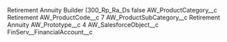 <?xml version="1.0" encoding="UTF-8"?>
<CustomMetadata xmlns="http://soap.sforce.com/2006/04/metadata" xmlns:xsi="http://www.w3.org/2001/XMLSchema-instance" xmlns:xsd="http://www.w3.org/2001/XMLSchema">
    <label>Retirement Annuity Builder (300_Rp_Ra_Ds</label>
    <protected>false</protected>
    <values>
        <field>AW_ProductCategory__c</field>
        <value xsi:type="xsd:string">Retirement</value>
    </values>
    <values>
        <field>AW_ProductCode__c</field>
        <value xsi:type="xsd:string">7</value>
    </values>
    <values>
        <field>AW_ProductSubCategory__c</field>
        <value xsi:type="xsd:string">Retirement Annuity</value>
    </values>
    <values>
        <field>AW_Prototype__c</field>
        <value xsi:type="xsd:string">4</value>
    </values>
    <values>
        <field>AW_SalesforceObject__c</field>
        <value xsi:type="xsd:string">FinServ__FinancialAccount__c</value>
    </values>
</CustomMetadata>
